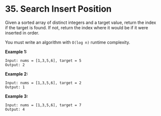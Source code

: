 # 35. Search Insert Position

Given a sorted array of distinct integers and a target value, return the index if the target is found.
If not, return the index where it would be if it were inserted in order.

You must write an algorithm with `O(log n)` runtime complexity.

 

__Example 1:__
```
Input: nums = [1,3,5,6], target = 5
Output: 2
```

__Example 2:__
```
Input: nums = [1,3,5,6], target = 2
Output: 1
```

__Example 3:__
```
Input: nums = [1,3,5,6], target = 7
Output: 4
```
